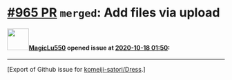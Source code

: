 # [\#965 PR](https://github.com/komeiji-satori/Dress/pull/965) `merged`: Add files via upload

#### <img src="https://avatars.githubusercontent.com/u/46070909?u=5f6e3bf691eceac7b5dff3ad6bbb8ac0dc59fe9e&v=4" width="50">[MagicLu550](https://github.com/MagicLu550) opened issue at [2020-10-18 01:50](https://github.com/komeiji-satori/Dress/pull/965):






-------------------------------------------------------------------------------



[Export of Github issue for [komeiji-satori/Dress](https://github.com/komeiji-satori/Dress).]
